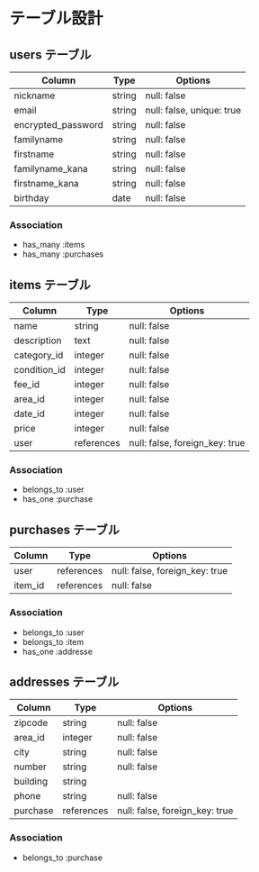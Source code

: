 # テーブル設計

## users テーブル

| Column             | Type    | Options     |
| ------------------ | ------  | ----------- |
| nickname           | string  | null: false |
| email              | string  | null: false, unique: true |
| encrypted_password | string  | null: false |
| familyname         | string  | null: false |
| firstname          | string  | null: false |
| familyname_kana    | string  | null: false |
| firstname_kana     | string  | null: false |
| birthday           | date    | null: false |

### Association

- has_many :items
- has_many :purchases

## items テーブル

| Column       | Type        | Options                        |
| ------       | ------      | -----------                    |
| name         | string      | null: false                    |
| description  | text        | null: false                    |
| category_id  | integer     | null: false                    |
| condition_id | integer     | null: false                    |
| fee_id       | integer     | null: false                    |
| area_id      | integer     | null: false                    |
| date_id      | integer     | null: false                    |
| price        | integer     | null: false                    |
| user         | references  | null: false, foreign_key: true |

### Association

- belongs_to :user
- has_one :purchase

## purchases テーブル

| Column             | Type       | Options                         |
| ------------------ | ------     | -----------                     |
| user               | references | null: false, foreign_key: true  |
| item_id            | references | null: false                     |

### Association

- belongs_to :user
- belongs_to :item
- has_one :addresse

## addresses テーブル

| Column             | Type       | Options     |
| ------------------ | ------     | ----------- |
| zipcode            | string     | null: false |
| area_id            | integer    | null: false |
| city               | string     | null: false |
| number             | string     | null: false |
| building           | string     |             |
| phone              | string     | null: false |
| purchase           | references | null: false, foreign_key: true  |

### Association

- belongs_to :purchase